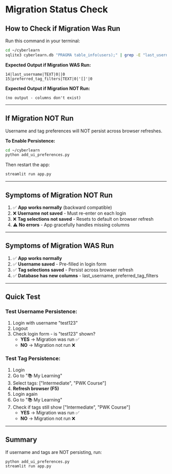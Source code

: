 # Migration Status Check

## How to Check if Migration Was Run

Run this command in your terminal:

```bash
cd ~/cyberlearn
sqlite3 cyberlearn.db "PRAGMA table_info(users);" | grep -E "last_username|preferred_tag_filters"
```

**Expected Output if Migration WAS Run:**
```
14|last_username|TEXT|0||0
15|preferred_tag_filters|TEXT|0|'[]'|0
```

**Expected Output if Migration NOT Run:**
```
(no output - columns don't exist)
```

---

## If Migration NOT Run

Username and tag preferences will NOT persist across browser refreshes.

**To Enable Persistence:**
```bash
cd ~/cyberlearn
python add_ui_preferences.py
```

Then restart the app:
```bash
streamlit run app.py
```

---

## Symptoms of Migration NOT Run

1. ✅ **App works normally** (backward compatible)
2. ❌ **Username not saved** - Must re-enter on each login
3. ❌ **Tag selections not saved** - Resets to default on browser refresh
4. ⚠️ **No errors** - App gracefully handles missing columns

---

## Symptoms of Migration WAS Run

1. ✅ **App works normally**
2. ✅ **Username saved** - Pre-filled in login form
3. ✅ **Tag selections saved** - Persist across browser refresh
4. ✅ **Database has new columns** - last_username, preferred_tag_filters

---

## Quick Test

### Test Username Persistence:

1. Login with username "test123"
2. Logout
3. Check login form - is "test123" shown?
   - **YES** → Migration was run ✅
   - **NO** → Migration not run ❌

### Test Tag Persistence:

1. Login
2. Go to "📚 My Learning"
3. Select tags: ["Intermediate", "PWK Course"]
4. **Refresh browser (F5)**
5. Login again
6. Go to "📚 My Learning"
7. Check if tags still show ["Intermediate", "PWK Course"]
   - **YES** → Migration was run ✅
   - **NO** → Migration not run ❌

---

## Summary

If username and tags are NOT persisting, run:

```bash
python add_ui_preferences.py
streamlit run app.py
```
